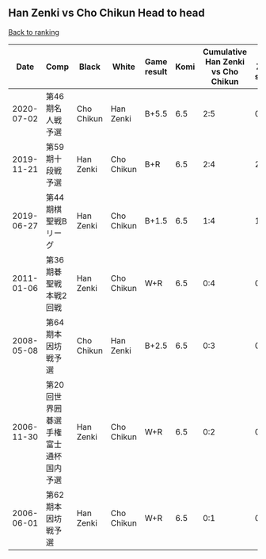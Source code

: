 ## Han Zenki vs Cho Chikun Head to head

[Back to ranking](../../index.md)




| **Date** | **Comp** | **Black** | **White** | **Game result** | **Komi** | **Cumulative Han Zenki vs Cho Chikun** | **Han Zenki streak** | **Cho Chikun streak** | 
| --- | --- | --- | --- | --- | --- | --- | --- | --- |
| 2020-07-02 | 第46期名人戦予選 | Cho Chikun | Han Zenki | B+5.5 | 6.5 | 2:5 | 0 | 1 | 
| 2019-11-21 | 第59期十段戦予選 | Han Zenki | Cho Chikun | B+R | 6.5 | 2:4 | 2 | 0 | 
| 2019-06-27 | 第44期棋聖戦Bリーグ | Han Zenki | Cho Chikun | B+1.5 | 6.5 | 1:4 | 1 | 0 | 
| 2011-01-06 | 第36期碁聖戦本戦2回戦 | Han Zenki | Cho Chikun | W+R | 6.5 | 0:4 | 0 | 4 | 
| 2008-05-08 | 第64期本因坊戦予選 | Cho Chikun | Han Zenki | B+2.5 | 6.5 | 0:3 | 0 | 3 | 
| 2006-11-30 | 第20回世界囲碁選手権富士通杯国内予選 | Han Zenki | Cho Chikun | W+R | 6.5 | 0:2 | 0 | 2 | 
| 2006-06-01 | 第62期本因坊戦予選 | Han Zenki | Cho Chikun | W+R | 6.5 | 0:1 | 0 | 1 |




